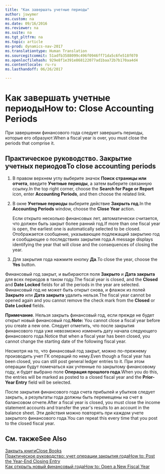 ```yaml
---
title: "Как завершать учетные периоды"
author: jswymer
ms.custom: na
ms.date: 09/16/2016
ms.reviewer: na
ms.suite: na
ms.tgt_pltfrm: na
ms.topic: article
ms-prod: dynamics-nav-2017
ms.translationtype: Human Translation
ms.sourcegitcommit: 51adfb3588099c496f0946ff71da5c6fe518f070
ms.openlocfilehash: 929e8f1e391e868122077ad1baa72b7b170aa4d4
ms.contentlocale: ru-ru
ms.lasthandoff: 06/26/2017

---
```

# <a name="how-to-close-accounting-periods"></a><span data-ttu-id="ae46a-102">Как завершать учетные периоды</span><span class="sxs-lookup"><span data-stu-id="ae46a-102">How to: Close Accounting Periods</span></span>
<span data-ttu-id="ae46a-103">При завершении финансового года следует завершить периоды, которые его образуют.</span><span class="sxs-lookup"><span data-stu-id="ae46a-103">When a fiscal year is over, you must close the periods that comprise it.</span></span>

## <a name="to-close-accounting-periods"></a><span data-ttu-id="ae46a-104">Практическое руководство. Закрытие учетных периодов</span><span class="sxs-lookup"><span data-stu-id="ae46a-104">To close accounting periods</span></span>
1. <span data-ttu-id="ae46a-105">В правом верхнем углу выберите значок **Поиск страницы или отчета**, введите **Учетные периоды**, а затем выберите связанную ссылку.</span><span class="sxs-lookup"><span data-stu-id="ae46a-105">In the top right corner, choose the **Search for Page or Report** icon, enter **Accounting Periods**, and then choose the related link.</span></span>
2. <span data-ttu-id="ae46a-106">В окне **Учетные периоды** выберите действие **Закрыть год**.</span><span class="sxs-lookup"><span data-stu-id="ae46a-106">In the **Accounting Periods** window, choose the **Close Year** action.</span></span>

    <span data-ttu-id="ae46a-107">Если открыто несколько финансовых лет, автоматически считается, что должен быть закрыт более ранний год.</span><span class="sxs-lookup"><span data-stu-id="ae46a-107">If more than one fiscal year is open, the earliest one is automatically selected to be closed.</span></span> <span data-ttu-id="ae46a-108">Отображается сообщение, указывающее подлежащий закрытию год и сообщающее о последствиях закрытия года.</span><span class="sxs-lookup"><span data-stu-id="ae46a-108">A message displays identifying the year that will close and the consequences of closing the year.</span></span>
3. <span data-ttu-id="ae46a-109">Для закрытия года нажмите кнопку **Да**.</span><span class="sxs-lookup"><span data-stu-id="ae46a-109">To close the year, choose the **Yes** button.</span></span>

<span data-ttu-id="ae46a-110">Финансовый год закрыт, и выбираются поля **Закрыто** и **Дата закрыта** для всех периодов в таком году.</span><span class="sxs-lookup"><span data-stu-id="ae46a-110">The fiscal year is closed, and the **Closed** and **Date Locked** fields for all the periods in the year are selected.</span></span> <span data-ttu-id="ae46a-111">Финансовый год не может быть открыт снова, и флажок из полей **Закрыто** или **Дата закрыта** удалить нельзя.</span><span class="sxs-lookup"><span data-stu-id="ae46a-111">The fiscal year cannot be opened again and you cannot remove the check mark from the **Closed** or **Date Locked** fields.</span></span>

<span data-ttu-id="ae46a-112">**Примечание**. Нельзя закрыть финансовый год, если прежде не будет открыт новый финансовый год.</span><span class="sxs-lookup"><span data-stu-id="ae46a-112">**Note:** You cannot close a fiscal year before you create a new one.</span></span> <span data-ttu-id="ae46a-113">Следует отметить, что после закрытия финансового года уже невозможно изменить дату начала следующего финансового года.</span><span class="sxs-lookup"><span data-stu-id="ae46a-113">Notice that when a fiscal year has been closed, you cannot change the starting date of the following fiscal year.</span></span>

<span data-ttu-id="ae46a-114">Несмотря на то, что финансовый год закрыт, можно по-прежнему производить учет ГК операций по нему.</span><span class="sxs-lookup"><span data-stu-id="ae46a-114">Even though a fiscal year has been closed, you can still post general ledger entries to it.</span></span> <span data-ttu-id="ae46a-115">При этом операции будут помечаться как учтенные по закрытому финансовому году, и будет выбрано поле **Операция прошлого года**.</span><span class="sxs-lookup"><span data-stu-id="ae46a-115">When you do this, the entries will be marked as posted to a closed fiscal year and the **Prior-Year Entry** field will be selected.</span></span>

<span data-ttu-id="ae46a-116">После закрытия финансового года счета прибылей и убытков следует закрыть, а результаты года должны быть перемещены на счет в балансовом отчете.</span><span class="sxs-lookup"><span data-stu-id="ae46a-116">After a fiscal year is closed, you must close the income statement accounts and transfer the year's results to an account in the balance sheet.</span></span> <span data-ttu-id="ae46a-117">Эти действия можно повторять при каждом учете закрытого финансового года.</span><span class="sxs-lookup"><span data-stu-id="ae46a-117">You can repeat this every time that you post to the closed fiscal year.</span></span>

## <a name="see-also"></a><span data-ttu-id="ae46a-118">См. также</span><span class="sxs-lookup"><span data-stu-id="ae46a-118">See Also</span></span>
[<span data-ttu-id="ae46a-119">Закрыть книги</span><span class="sxs-lookup"><span data-stu-id="ae46a-119">Close Books</span></span>](year-close-books.md)  
[<span data-ttu-id="ae46a-120">Практическое руководство: учет операции закрытия года</span><span class="sxs-lookup"><span data-stu-id="ae46a-120">How to: Post the Year-End Closing Entry</span></span>](year-how-post-year-end-close-entry.md)  
[<span data-ttu-id="ae46a-121">Как открыть новый финансовый года</span><span class="sxs-lookup"><span data-stu-id="ae46a-121">How to: Open a New Fiscal Year</span></span>](finance-setup-how-open-new-fiscal-year.md)

